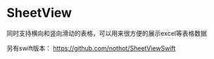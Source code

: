# SheetView
同时支持横向和竖向滑动的表格，可以用来很方便的展示excel等表格数据

另有swift版本： https://github.com/nothot/SheetViewSwift

